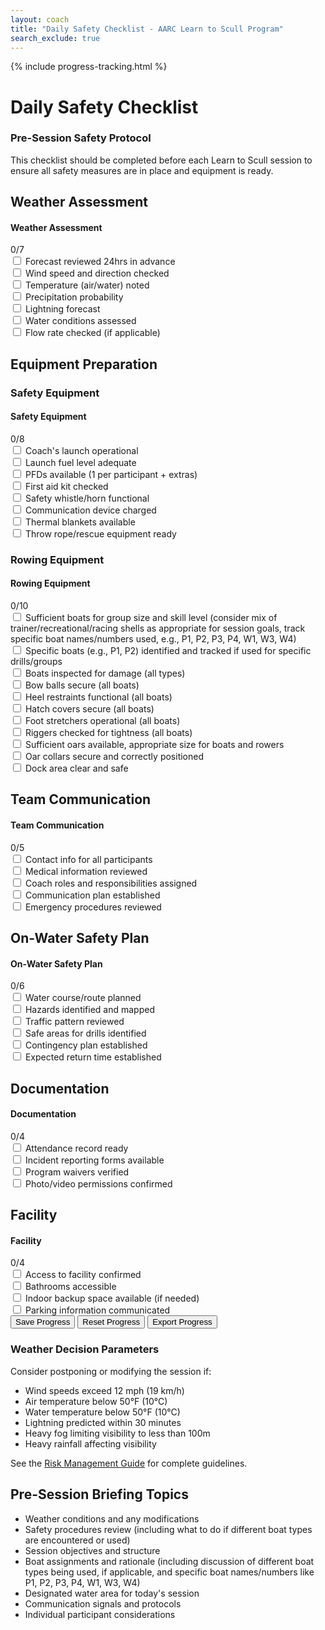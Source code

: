 ```yaml
---
layout: coach
title: "Daily Safety Checklist - AARC Learn to Scull Program"
search_exclude: true
---
```


{% include progress-tracking.html %}

# Daily Safety Checklist

<div class="info-box tip">
  <h3>Pre-Session Safety Protocol</h3>
  <p>This checklist should be completed before each Learn to Scull session to ensure all safety measures are in place and equipment is ready.</p>
</div>

## Weather Assessment

<div class="interactive-checklist">
    <div class="checklist-category">
        <h4>Weather Assessment</h4>
        <div class="category-progress">
            <div class="progress-indicator" style="width: 0%;"></div>
            <span class="progress-value">0/7</span>
        </div>
        <div class="checklist-items">
            <div class="checklist-item">
                <input type="checkbox" id="weather-forecast-24hr" name="weather-checklist">
                <label for="weather-forecast-24hr">Forecast reviewed 24hrs in advance</label>
            </div>
            <div class="checklist-item">
                <input type="checkbox" id="weather-wind-speed" name="weather-checklist">
                <label for="weather-wind-speed">Wind speed and direction checked</label>
            </div>
            <div class="checklist-item">
                <input type="checkbox" id="weather-temperature" name="weather-checklist">
                <label for="weather-temperature">Temperature (air/water) noted</label>
            </div>
            <div class="checklist-item">
                <input type="checkbox" id="weather-precipitation" name="weather-checklist">
                <label for="weather-precipitation">Precipitation probability</label>
            </div>
            <div class="checklist-item">
                <input type="checkbox" id="weather-lightning" name="weather-checklist">
                <label for="weather-lightning">Lightning forecast</label>
            </div>
            <div class="checklist-item">
                <input type="checkbox" id="weather-water-conditions" name="weather-checklist">
                <label for="weather-water-conditions">Water conditions assessed</label>
            </div>
            <div class="checklist-item">
                <input type="checkbox" id="weather-flow-rate" name="weather-checklist">
                <label for="weather-flow-rate">Flow rate checked (if applicable)</label>
            </div>
        </div>
    </div>
</div>

## Equipment Preparation

### Safety Equipment

<div class="interactive-checklist">
    <div class="checklist-category">
        <h4>Safety Equipment</h4>
        <div class="category-progress">
            <div class="progress-indicator" style="width: 0%;"></div>
            <span class="progress-value">0/8</span>
        </div>
        <div class="checklist-items">
            <div class="checklist-item">
                <input type="checkbox" id="safety-equip-launch-operational" name="safety-equip-checklist">
                <label for="safety-equip-launch-operational">Coach's launch operational</label>
            </div>
            <div class="checklist-item">
                <input type="checkbox" id="safety-equip-fuel-level" name="safety-equip-checklist">
                <label for="safety-equip-fuel-level">Launch fuel level adequate</label>
            </div>
            <div class="checklist-item">
                <input type="checkbox" id="safety-equip-pfds" name="safety-equip-checklist">
                <label for="safety-equip-pfds">PFDs available (1 per participant + extras)</label>
            </div>
            <div class="checklist-item">
                <input type="checkbox" id="safety-equip-first-aid" name="safety-equip-checklist">
                <label for="safety-equip-first-aid">First aid kit checked</label>
            </div>
            <div class="checklist-item">
                <input type="checkbox" id="safety-equip-whistle-horn" name="safety-equip-checklist">
                <label for="safety-equip-whistle-horn">Safety whistle/horn functional</label>
            </div>
            <div class="checklist-item">
                <input type="checkbox" id="safety-equip-comm-device" name="safety-equip-checklist">
                <label for="safety-equip-comm-device">Communication device charged</label>
            </div>
            <div class="checklist-item">
                <input type="checkbox" id="safety-equip-thermal-blankets" name="safety-equip-checklist">
                <label for="safety-equip-thermal-blankets">Thermal blankets available</label>
            </div>
            <div class="checklist-item">
                <input type="checkbox" id="safety-equip-throw-rope" name="safety-equip-checklist">
                <label for="safety-equip-throw-rope">Throw rope/rescue equipment ready</label>
            </div>
        </div>
    </div>
</div>

### Rowing Equipment

<div class="interactive-checklist">
    <div class="checklist-category">
        <h4>Rowing Equipment</h4>
        <div class="category-progress">
            <div class="progress-indicator" style="width: 0%;"></div>
            <span class="progress-value">0/10</span>
        </div>
        <div class="checklist-items">
            <div class="checklist-item">
                <input type="checkbox" id="rowing-equip-sufficient-boats" name="rowing-equip-checklist">
                <label for="rowing-equip-sufficient-boats">Sufficient boats for group size and skill level (consider mix of trainer/recreational/racing shells as appropriate for session goals, track specific boat names/numbers used, e.g., P1, P2, P3, P4, W1, W3, W4)</label>
            </div>
            <div class="checklist-item">
                <input type="checkbox" id="rowing-equip-specific-boats-identified" name="rowing-equip-checklist">
                <label for="rowing-equip-specific-boats-identified">Specific boats (e.g., P1, P2) identified and tracked if used for specific drills/groups</label>
            </div>
            <div class="checklist-item">
                <input type="checkbox" id="rowing-equip-boats-inspected" name="rowing-equip-checklist">
                <label for="rowing-equip-boats-inspected">Boats inspected for damage (all types)</label>
            </div>
            <div class="checklist-item">
                <input type="checkbox" id="rowing-equip-bow-balls" name="rowing-equip-checklist">
                <label for="rowing-equip-bow-balls">Bow balls secure (all boats)</label>
            </div>
            <div class="checklist-item">
                <input type="checkbox" id="rowing-equip-heel-restraints" name="rowing-equip-checklist">
                <label for="rowing-equip-heel-restraints">Heel restraints functional (all boats)</label>
            </div>
            <div class="checklist-item">
                <input type="checkbox" id="rowing-equip-hatch-covers" name="rowing-equip-checklist">
                <label for="rowing-equip-hatch-covers">Hatch covers secure (all boats)</label>
            </div>
            <div class="checklist-item">
                <input type="checkbox" id="rowing-equip-foot-stretchers" name="rowing-equip-checklist">
                <label for="rowing-equip-foot-stretchers">Foot stretchers operational (all boats)</label>
            </div>
            <div class="checklist-item">
                <input type="checkbox" id="rowing-equip-rigger-tightness" name="rowing-equip-checklist">
                <label for="rowing-equip-rigger-tightness">Riggers checked for tightness (all boats)</label>
            </div>
            <div class="checklist-item">
                <input type="checkbox" id="rowing-equip-sufficient-oars" name="rowing-equip-checklist">
                <label for="rowing-equip-sufficient-oars">Sufficient oars available, appropriate size for boats and rowers</label>
            </div>
            <div class="checklist-item">
                <input type="checkbox" id="rowing-equip-oar-collars" name="rowing-equip-checklist">
                <label for="rowing-equip-oar-collars">Oar collars secure and correctly positioned</label>
            </div>
            <div class="checklist-item">
                <input type="checkbox" id="rowing-equip-dock-clear" name="rowing-equip-checklist">
                <label for="rowing-equip-dock-clear">Dock area clear and safe</label>
            </div>
        </div>
    </div>
</div>

## Team Communication

<div class="interactive-checklist">
    <div class="checklist-category">
        <h4>Team Communication</h4>
        <div class="category-progress">
            <div class="progress-indicator" style="width: 0%;"></div>
            <span class="progress-value">0/5</span>
        </div>
        <div class="checklist-items">
            <div class="checklist-item">
                <input type="checkbox" id="comm-contact-info" name="comm-checklist">
                <label for="comm-contact-info">Contact info for all participants</label>
            </div>
            <div class="checklist-item">
                <input type="checkbox" id="comm-medical-info" name="comm-checklist">
                <label for="comm-medical-info">Medical information reviewed</label>
            </div>
            <div class="checklist-item">
                <input type="checkbox" id="comm-coach-roles" name="comm-checklist">
                <label for="comm-coach-roles">Coach roles and responsibilities assigned</label>
            </div>
            <div class="checklist-item">
                <input type="checkbox" id="comm-plan-established" name="comm-checklist">
                <label for="comm-plan-established">Communication plan established</label>
            </div>
            <div class="checklist-item">
                <input type="checkbox" id="comm-emergency-procedures" name="comm-checklist">
                <label for="comm-emergency-procedures">Emergency procedures reviewed</label>
            </div>
        </div>
    </div>
</div>

## On-Water Safety Plan

<div class="interactive-checklist">
    <div class="checklist-category">
        <h4>On-Water Safety Plan</h4>
        <div class="category-progress">
            <div class="progress-indicator" style="width: 0%;"></div>
            <span class="progress-value">0/6</span>
        </div>
        <div class="checklist-items">
            <div class="checklist-item">
                <input type="checkbox" id="onwater-course-planned" name="onwater-checklist">
                <label for="onwater-course-planned">Water course/route planned</label>
            </div>
            <div class="checklist-item">
                <input type="checkbox" id="onwater-hazards-identified" name="onwater-checklist">
                <label for="onwater-hazards-identified">Hazards identified and mapped</label>
            </div>
            <div class="checklist-item">
                <input type="checkbox" id="onwater-traffic-pattern" name="onwater-checklist">
                <label for="onwater-traffic-pattern">Traffic pattern reviewed</label>
            </div>
            <div class="checklist-item">
                <input type="checkbox" id="onwater-safe-areas" name="onwater-checklist">
                <label for="onwater-safe-areas">Safe areas for drills identified</label>
            </div>
            <div class="checklist-item">
                <input type="checkbox" id="onwater-contingency-plan" name="onwater-checklist">
                <label for="onwater-contingency-plan">Contingency plan established</label>
            </div>
            <div class="checklist-item">
                <input type="checkbox" id="onwater-return-time" name="onwater-checklist">
                <label for="onwater-return-time">Expected return time established</label>
            </div>
        </div>
    </div>
</div>

## Documentation

<div class="interactive-checklist">
    <div class="checklist-category">
        <h4>Documentation</h4>
        <div class="category-progress">
            <div class="progress-indicator" style="width: 0%;"></div>
            <span class="progress-value">0/4</span>
        </div>
        <div class="checklist-items">
            <div class="checklist-item">
                <input type="checkbox" id="doc-attendance-record" name="doc-checklist">
                <label for="doc-attendance-record">Attendance record ready</label>
            </div>
            <div class="checklist-item">
                <input type="checkbox" id="doc-incident-forms" name="doc-checklist">
                <label for="doc-incident-forms">Incident reporting forms available</label>
            </div>
            <div class="checklist-item">
                <input type="checkbox" id="doc-program-waivers" name="doc-checklist">
                <label for="doc-program-waivers">Program waivers verified</label>
            </div>
            <div class="checklist-item">
                <input type="checkbox" id="doc-photo-permissions" name="doc-checklist">
                <label for="doc-photo-permissions">Photo/video permissions confirmed</label>
            </div>
        </div>
    </div>
</div>

## Facility

<div class="interactive-checklist">
    <div class="checklist-category">
        <h4>Facility</h4>
        <div class="category-progress">
            <div class="progress-indicator" style="width: 0%;"></div>
            <span class="progress-value">0/4</span>
        </div>
        <div class="checklist-items">
            <div class="checklist-item">
                <input type="checkbox" id="facility-access-confirmed" name="facility-checklist">
                <label for="facility-access-confirmed">Access to facility confirmed</label>
            </div>
            <div class="checklist-item">
                <input type="checkbox" id="facility-bathrooms-accessible" name="facility-checklist">
                <label for="facility-bathrooms-accessible">Bathrooms accessible</label>
            </div>
            <div class="checklist-item">
                <input type="checkbox" id="facility-indoor-backup" name="facility-checklist">
                <label for="facility-indoor-backup">Indoor backup space available (if needed)</label>
            </div>
            <div class="checklist-item">
                <input type="checkbox" id="facility-parking-info" name="facility-checklist">
                <label for="facility-parking-info">Parking information communicated</label>
            </div>
        </div>
    </div>
</div>

<div class="progress-actions">
    <button id="save-progress" class="btn">Save Progress</button>
    <button id="reset-progress" class="btn btn-outline">Reset Progress</button>
    <button id="export-progress" class="btn btn-outline">Export Progress</button>
</div>

<div class="info-box note">
  <h3>Weather Decision Parameters</h3>
  <p>Consider postponing or modifying the session if:</p>
  <ul>
    <li>Wind speeds exceed 12 mph (19 km/h)</li>
    <li>Air temperature below 50°F (10°C)</li>
    <li>Water temperature below 50°F (10°C)</li>
    <li>Lightning predicted within 30 minutes</li>
    <li>Heavy fog limiting visibility to less than 100m</li>
    <li>Heavy rainfall affecting visibility</li>
  </ul>
  <p>See the <a href="{{ site.baseurl }}/for-coaches/safety-leadership/risk-management">Risk Management Guide</a> for complete guidelines.</p>
</div>

## Pre-Session Briefing Topics

- Weather conditions and any modifications
- Safety procedures review (including what to do if different boat types are encountered or used)
- Session objectives and structure
- Boat assignments and rationale (including discussion of different boat types being used, if applicable, and specific boat names/numbers like P1, P2, P3, P4, W1, W3, W4)
- Designated water area for today's session
- Communication signals and protocols
- Individual participant considerations
